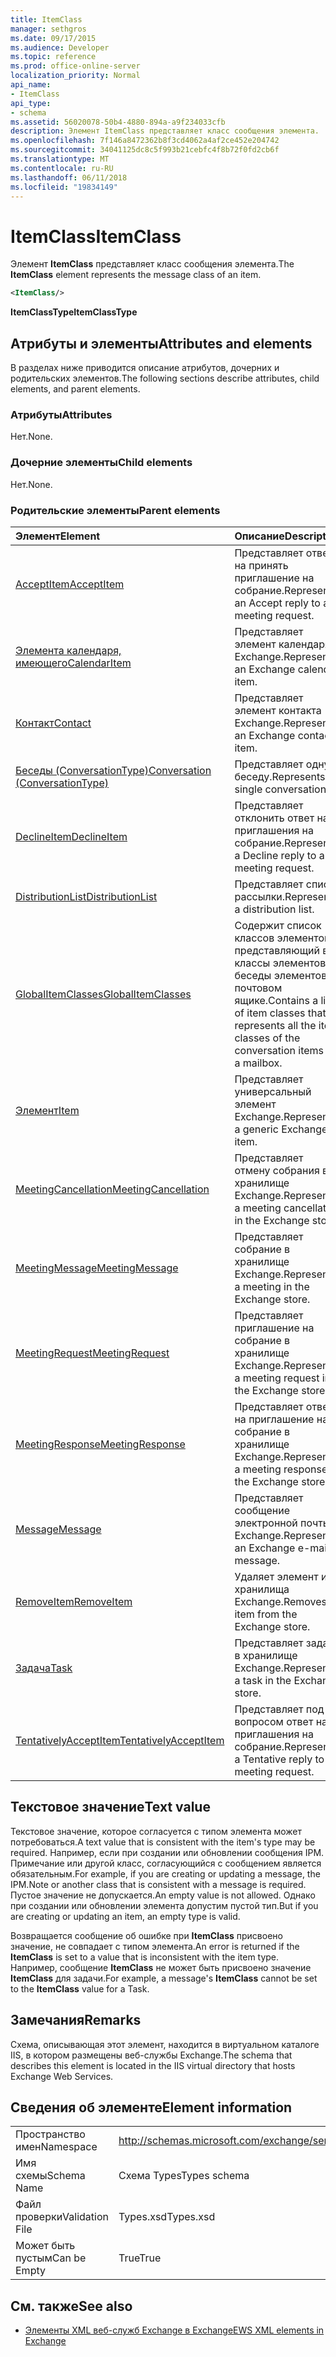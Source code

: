 ```yaml
---
title: ItemClass
manager: sethgros
ms.date: 09/17/2015
ms.audience: Developer
ms.topic: reference
ms.prod: office-online-server
localization_priority: Normal
api_name:
- ItemClass
api_type:
- schema
ms.assetid: 56020078-50b4-4880-894a-a9f234033cfb
description: Элемент ItemClass представляет класс сообщения элемента.
ms.openlocfilehash: 7f146a8472362b8f3cd4062a4af2ce452e204742
ms.sourcegitcommit: 34041125dc8c5f993b21cebfc4f8b72f0fd2cb6f
ms.translationtype: MT
ms.contentlocale: ru-RU
ms.lasthandoff: 06/11/2018
ms.locfileid: "19834149"
---
```

# <a name="itemclass"></a><span data-ttu-id="b183e-103">ItemClass</span><span class="sxs-lookup"><span data-stu-id="b183e-103">ItemClass</span></span>

<span data-ttu-id="b183e-104">Элемент **ItemClass** представляет класс сообщения элемента.</span><span class="sxs-lookup"><span data-stu-id="b183e-104">The **ItemClass** element represents the message class of an item.</span></span> 
  
```XML
<ItemClass/>
```

 <span data-ttu-id="b183e-105">**ItemClassType**</span><span class="sxs-lookup"><span data-stu-id="b183e-105">**ItemClassType**</span></span>
## <a name="attributes-and-elements"></a><span data-ttu-id="b183e-106">Атрибуты и элементы</span><span class="sxs-lookup"><span data-stu-id="b183e-106">Attributes and elements</span></span>

<span data-ttu-id="b183e-107">В разделах ниже приводится описание атрибутов, дочерних и родительских элементов.</span><span class="sxs-lookup"><span data-stu-id="b183e-107">The following sections describe attributes, child elements, and parent elements.</span></span>
  
### <a name="attributes"></a><span data-ttu-id="b183e-108">Атрибуты</span><span class="sxs-lookup"><span data-stu-id="b183e-108">Attributes</span></span>

<span data-ttu-id="b183e-109">Нет.</span><span class="sxs-lookup"><span data-stu-id="b183e-109">None.</span></span>
  
### <a name="child-elements"></a><span data-ttu-id="b183e-110">Дочерние элементы</span><span class="sxs-lookup"><span data-stu-id="b183e-110">Child elements</span></span>

<span data-ttu-id="b183e-111">Нет.</span><span class="sxs-lookup"><span data-stu-id="b183e-111">None.</span></span>
  
### <a name="parent-elements"></a><span data-ttu-id="b183e-112">Родительские элементы</span><span class="sxs-lookup"><span data-stu-id="b183e-112">Parent elements</span></span>

|<span data-ttu-id="b183e-113">**Элемент**</span><span class="sxs-lookup"><span data-stu-id="b183e-113">**Element**</span></span>|<span data-ttu-id="b183e-114">**Описание**</span><span class="sxs-lookup"><span data-stu-id="b183e-114">**Description**</span></span>|
|:-----|:-----|
|[<span data-ttu-id="b183e-115">AcceptItem</span><span class="sxs-lookup"><span data-stu-id="b183e-115">AcceptItem</span></span>](acceptitem.md) <br/> |<span data-ttu-id="b183e-116">Представляет ответ на принять приглашение на собрание.</span><span class="sxs-lookup"><span data-stu-id="b183e-116">Represents an Accept reply to a meeting request.</span></span>  <br/> |
|[<span data-ttu-id="b183e-117">Элемента календаря, имеющего</span><span class="sxs-lookup"><span data-stu-id="b183e-117">CalendarItem</span></span>](calendaritem.md) <br/> |<span data-ttu-id="b183e-118">Представляет элемент календаря Exchange.</span><span class="sxs-lookup"><span data-stu-id="b183e-118">Represents an Exchange calendar item.</span></span>  <br/> |
|[<span data-ttu-id="b183e-119">Контакт</span><span class="sxs-lookup"><span data-stu-id="b183e-119">Contact</span></span>](contact.md) <br/> |<span data-ttu-id="b183e-120">Представляет элемент контакта Exchange.</span><span class="sxs-lookup"><span data-stu-id="b183e-120">Represents an Exchange contact item.</span></span>  <br/> |
|[<span data-ttu-id="b183e-121">Беседы (ConversationType)</span><span class="sxs-lookup"><span data-stu-id="b183e-121">Conversation (ConversationType)</span></span>](conversation-conversationtype.md) <br/> |<span data-ttu-id="b183e-122">Представляет одну беседу.</span><span class="sxs-lookup"><span data-stu-id="b183e-122">Represents a single conversation.</span></span>  <br/> |
|[<span data-ttu-id="b183e-123">DeclineItem</span><span class="sxs-lookup"><span data-stu-id="b183e-123">DeclineItem</span></span>](declineitem.md) <br/> |<span data-ttu-id="b183e-124">Представляет отклонить ответ на приглашения на собрание.</span><span class="sxs-lookup"><span data-stu-id="b183e-124">Represents a Decline reply to a meeting request.</span></span>  <br/> |
|[<span data-ttu-id="b183e-125">DistributionList</span><span class="sxs-lookup"><span data-stu-id="b183e-125">DistributionList</span></span>](distributionlist.md) <br/> |<span data-ttu-id="b183e-126">Представляет список рассылки.</span><span class="sxs-lookup"><span data-stu-id="b183e-126">Represents a distribution list.</span></span>  <br/> |
|[<span data-ttu-id="b183e-127">GlobalItemClasses</span><span class="sxs-lookup"><span data-stu-id="b183e-127">GlobalItemClasses</span></span>](globalitemclasses.md) <br/> |<span data-ttu-id="b183e-128">Содержит список классов элементов, представляющий все классы элементов беседы элементов в почтовом ящике.</span><span class="sxs-lookup"><span data-stu-id="b183e-128">Contains a list of item classes that represents all the item classes of the conversation items in a mailbox.</span></span>  <br/> |
|[<span data-ttu-id="b183e-129">Элемент</span><span class="sxs-lookup"><span data-stu-id="b183e-129">Item</span></span>](item.md) <br/> |<span data-ttu-id="b183e-130">Представляет универсальный элемент Exchange.</span><span class="sxs-lookup"><span data-stu-id="b183e-130">Represents a generic Exchange item.</span></span>  <br/> |
|[<span data-ttu-id="b183e-131">MeetingCancellation</span><span class="sxs-lookup"><span data-stu-id="b183e-131">MeetingCancellation</span></span>](meetingcancellation.md) <br/> |<span data-ttu-id="b183e-132">Представляет отмену собрания в хранилище Exchange.</span><span class="sxs-lookup"><span data-stu-id="b183e-132">Represents a meeting cancellation in the Exchange store.</span></span>  <br/> |
|[<span data-ttu-id="b183e-133">MeetingMessage</span><span class="sxs-lookup"><span data-stu-id="b183e-133">MeetingMessage</span></span>](meetingmessage.md) <br/> |<span data-ttu-id="b183e-134">Представляет собрание в хранилище Exchange.</span><span class="sxs-lookup"><span data-stu-id="b183e-134">Represents a meeting in the Exchange store.</span></span>  <br/> |
|[<span data-ttu-id="b183e-135">MeetingRequest</span><span class="sxs-lookup"><span data-stu-id="b183e-135">MeetingRequest</span></span>](meetingrequest.md) <br/> |<span data-ttu-id="b183e-136">Представляет приглашение на собрание в хранилище Exchange.</span><span class="sxs-lookup"><span data-stu-id="b183e-136">Represents a meeting request in the Exchange store.</span></span>  <br/> |
|[<span data-ttu-id="b183e-137">MeetingResponse</span><span class="sxs-lookup"><span data-stu-id="b183e-137">MeetingResponse</span></span>](meetingresponse.md) <br/> |<span data-ttu-id="b183e-138">Представляет ответ на приглашение на собрание в хранилище Exchange.</span><span class="sxs-lookup"><span data-stu-id="b183e-138">Represents a meeting response in the Exchange store.</span></span>  <br/> |
|[<span data-ttu-id="b183e-139">Message</span><span class="sxs-lookup"><span data-stu-id="b183e-139">Message</span></span>](message-ex15websvcsotherref.md) <br/> |<span data-ttu-id="b183e-140">Представляет сообщение электронной почты Exchange.</span><span class="sxs-lookup"><span data-stu-id="b183e-140">Represents an Exchange e-mail message.</span></span>  <br/> |
|[<span data-ttu-id="b183e-141">RemoveItem</span><span class="sxs-lookup"><span data-stu-id="b183e-141">RemoveItem</span></span>](removeitem.md) <br/> |<span data-ttu-id="b183e-142">Удаляет элемент из хранилища Exchange.</span><span class="sxs-lookup"><span data-stu-id="b183e-142">Removes an item from the Exchange store.</span></span>  <br/> |
|[<span data-ttu-id="b183e-143">Задача</span><span class="sxs-lookup"><span data-stu-id="b183e-143">Task</span></span>](task.md) <br/> |<span data-ttu-id="b183e-144">Представляет задачу в хранилище Exchange.</span><span class="sxs-lookup"><span data-stu-id="b183e-144">Represents a task in the Exchange store.</span></span>  <br/> |
|[<span data-ttu-id="b183e-145">TentativelyAcceptItem</span><span class="sxs-lookup"><span data-stu-id="b183e-145">TentativelyAcceptItem</span></span>](tentativelyacceptitem.md) <br/> |<span data-ttu-id="b183e-146">Представляет под вопросом ответ на приглашения на собрание.</span><span class="sxs-lookup"><span data-stu-id="b183e-146">Represents a Tentative reply to a meeting request.</span></span>  <br/> |
   
## <a name="text-value"></a><span data-ttu-id="b183e-147">Текстовое значение</span><span class="sxs-lookup"><span data-stu-id="b183e-147">Text value</span></span>

<span data-ttu-id="b183e-148">Текстовое значение, которое согласуется с типом элемента может потребоваться.</span><span class="sxs-lookup"><span data-stu-id="b183e-148">A text value that is consistent with the item's type may be required.</span></span> <span data-ttu-id="b183e-149">Например, если при создании или обновлении сообщения IPM. Примечание или другой класс, согласующийся с сообщением является обязательным.</span><span class="sxs-lookup"><span data-stu-id="b183e-149">For example, if you are creating or updating a message, the IPM.Note or another class that is consistent with a message is required.</span></span> <span data-ttu-id="b183e-150">Пустое значение не допускается.</span><span class="sxs-lookup"><span data-stu-id="b183e-150">An empty value is not allowed.</span></span> <span data-ttu-id="b183e-151">Однако при создании или обновлении элемента допустим пустой тип.</span><span class="sxs-lookup"><span data-stu-id="b183e-151">But if you are creating or updating an item, an empty type is valid.</span></span>
  
<span data-ttu-id="b183e-152">Возвращается сообщение об ошибке при **ItemClass** присвоено значение, не совпадает с типом элемента.</span><span class="sxs-lookup"><span data-stu-id="b183e-152">An error is returned if the **ItemClass** is set to a value that is inconsistent with the item type.</span></span> <span data-ttu-id="b183e-153">Например, сообщение **ItemClass** не может быть присвоено значение **ItemClass** для задачи.</span><span class="sxs-lookup"><span data-stu-id="b183e-153">For example, a message's **ItemClass** cannot be set to the **ItemClass** value for a Task.</span></span> 
  
## <a name="remarks"></a><span data-ttu-id="b183e-154">Замечания</span><span class="sxs-lookup"><span data-stu-id="b183e-154">Remarks</span></span>

<span data-ttu-id="b183e-155">Схема, описывающая этот элемент, находится в виртуальном каталоге IIS, в котором размещены веб-службы Exchange.</span><span class="sxs-lookup"><span data-stu-id="b183e-155">The schema that describes this element is located in the IIS virtual directory that hosts Exchange Web Services.</span></span>
  
## <a name="element-information"></a><span data-ttu-id="b183e-156">Сведения об элементе</span><span class="sxs-lookup"><span data-stu-id="b183e-156">Element information</span></span>

|||
|:-----|:-----|
|<span data-ttu-id="b183e-157">Пространство имен</span><span class="sxs-lookup"><span data-stu-id="b183e-157">Namespace</span></span>  <br/> |http://schemas.microsoft.com/exchange/services/2006/types  <br/> |
|<span data-ttu-id="b183e-158">Имя схемы</span><span class="sxs-lookup"><span data-stu-id="b183e-158">Schema Name</span></span>  <br/> |<span data-ttu-id="b183e-159">Схема Types</span><span class="sxs-lookup"><span data-stu-id="b183e-159">Types schema</span></span>  <br/> |
|<span data-ttu-id="b183e-160">Файл проверки</span><span class="sxs-lookup"><span data-stu-id="b183e-160">Validation File</span></span>  <br/> |<span data-ttu-id="b183e-161">Types.xsd</span><span class="sxs-lookup"><span data-stu-id="b183e-161">Types.xsd</span></span>  <br/> |
|<span data-ttu-id="b183e-162">Может быть пустым</span><span class="sxs-lookup"><span data-stu-id="b183e-162">Can be Empty</span></span>  <br/> |<span data-ttu-id="b183e-163">True</span><span class="sxs-lookup"><span data-stu-id="b183e-163">True</span></span>  <br/> |
   
## <a name="see-also"></a><span data-ttu-id="b183e-164">См. также</span><span class="sxs-lookup"><span data-stu-id="b183e-164">See also</span></span>



- [<span data-ttu-id="b183e-165">Элементы XML веб-служб Exchange в Exchange</span><span class="sxs-lookup"><span data-stu-id="b183e-165">EWS XML elements in Exchange</span></span>](ews-xml-elements-in-exchange.md)

